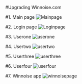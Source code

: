 #Upgrading Winnoise.com

#1. Main page
![Mainpage](https://github.com/user-attachments/assets/590474a0-c1a2-4b20-85d7-f66eec16bb38)

#2. Login page
![Loginpage](https://github.com/user-attachments/assets/9a1daecd-c6d8-4b9f-be86-17b027d9e700)

#3. Userone
![userone](https://github.com/user-attachments/assets/4a236898-2515-4c82-8d3b-c14172d11db5)

#4. Usertwo
![usertwo](https://github.com/user-attachments/assets/6de197d4-1540-4134-b66c-a2bd6177c0fb)

#5. Userthree
![userthree](https://github.com/user-attachments/assets/c72dae71-d79a-4198-8346-4998af40ae42)

#6. Userfour
![userfour](https://github.com/user-attachments/assets/26eccbf4-283d-48c2-b8b8-48b58483d202)

#7. Winnoise app
![winnoisepage](https://github.com/user-attachments/assets/b33035ac-9bb5-4729-b259-63c518c25133)

